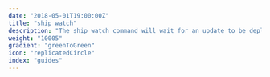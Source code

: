```yaml
---
date: "2018-05-01T19:00:00Z"
title: "ship watch"
description: "The ship watch command will wait for an update to be deployed to the upstream application"
weight: "10005"
gradient: "greenToGreen"
icon: "replicatedCircle"
index: "guides"
---
```


